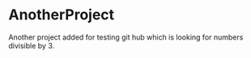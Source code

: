 # AnotherProject

Another project added for testing git hub which is looking for numbers divisible by 3. 
